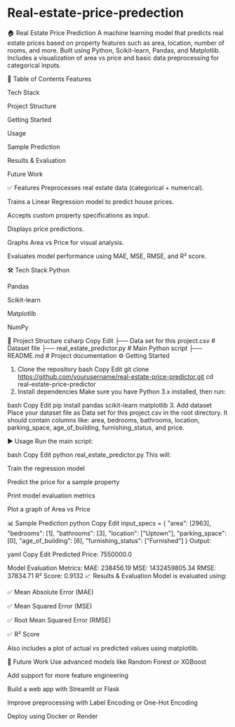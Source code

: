 # Real-estate-price-predection
🏠 Real Estate Price Prediction
A machine learning model that predicts real estate prices based on property features such as area, location, number of rooms, and more. Built using Python, Scikit-learn, Pandas, and Matplotlib. Includes a visualization of area vs price and basic data preprocessing for categorical inputs.

📌 Table of Contents
Features

Tech Stack

Project Structure

Getting Started

Usage

Sample Prediction

Results & Evaluation

Future Work

✅ Features
Preprocesses real estate data (categorical + numerical).

Trains a Linear Regression model to predict house prices.

Accepts custom property specifications as input.

Displays price predictions.

Graphs Area vs Price for visual analysis.

Evaluates model performance using MAE, MSE, RMSE, and R² score.

🛠 Tech Stack
Python

Pandas

Scikit-learn

Matplotlib

NumPy

📁 Project Structure
csharp
Copy
Edit
├── Data set for this project.csv     # Dataset file
├── real_estate_predictor.py         # Main Python script
├── README.md                        # Project documentation
⚙️ Getting Started
1. Clone the repository
bash
Copy
Edit
git clone https://github.com/yourusername/real-estate-price-predictor.git
cd real-estate-price-predictor
2. Install dependencies
Make sure you have Python 3.x installed, then run:

bash
Copy
Edit
pip install pandas scikit-learn matplotlib
3. Add dataset
Place your dataset file as Data set for this project.csv in the root directory.
It should contain columns like: area, bedrooms, bathrooms, location, parking_space, age_of_building, furnishing_status, and price.

▶️ Usage
Run the main script:

bash
Copy
Edit
python real_estate_predictor.py
This will:

Train the regression model

Predict the price for a sample property

Print model evaluation metrics

Plot a graph of Area vs Price

📊 Sample Prediction
python
Copy
Edit
input_specs = {
    "area": [2963],
    "bedrooms": [1],
    "bathrooms": [3],
    "location": ["Uptown"],
    "parking_space": [0],
    "age_of_building": [6],
    "furnishing_status": ["Furnished"]
}
Output:

yaml
Copy
Edit
Predicted Price: 7550000.0

Model Evaluation Metrics:
MAE: 238456.19
MSE: 1432459805.34
RMSE: 37834.71
R² Score: 0.9132
📈 Results & Evaluation
Model is evaluated using:

✅ Mean Absolute Error (MAE)

✅ Mean Squared Error (MSE)

✅ Root Mean Squared Error (RMSE)

✅ R² Score

Also includes a plot of actual vs predicted values using matplotlib.

🚀 Future Work
Use advanced models like Random Forest or XGBoost

Add support for more feature engineering

Build a web app with Streamlit or Flask

Improve preprocessing with Label Encoding or One-Hot Encoding

Deploy using Docker or Render

